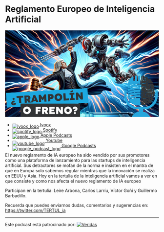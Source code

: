 # Reglamento Europeo de Inteligencia Artificial

![](res/2024-03-01-10-28-28.png)

- [<img src="https://i0.wp.com/parqueeste.org/wp-content/uploads/2020/07/ivoox-icon.png?fit=256%2C256&ssl=1" alt="ivoox_logo" width="32" style="position: relative; top: 5px;"> Ivoox](https://go.ivoox.com/rf/125150600)
- [<img src="https://cdn.iconscout.com/icon/free/png-256/spotify-36-721973.png" alt="spotify_logo" width="32" style="position: relative; top: 5px;"> Spotify](https://open.spotify.com/episode/0cCC9vESVr4Ydgk7aQmQeD?si=cpaY62fsTmuC89j7vDEZqw)
- [<img src="https://cdn.iconscout.com/icon/free/png-256/apple-853-675472.png" alt="apple_logo" width="32" style="position: relative; top: 5px;"> Apple Podcasts](https://podcasts.apple.com/us/podcast/reglamento-europeo-de-inteligencia-artificial/id1669083682?i=1000647642465)
- [<img src="https://cdn.icon-icons.com/icons2/195/PNG/256/YouTube_23392.png" alt="youtube_logo" width="32" style="position: relative; top: 10px;"> Youtube](https://youtu.be/O2xjE2BhI2I)
- [<img src="https://cdn.iconscout.com/icon/free/png-256/free-google-podcasts-2038772-1721669.png" alt="google_podcast_logo" width="32" style="position: relative; top: 10px;"> Google Podcasts](https://podcasts.google.com/feed/aHR0cHM6Ly93d3cuaXZvb3guY29tL3BvZGNhc3QtdGVydHVsaWEtaW50ZWxpZ2VuY2lhLWFydGlmaWNpYWxfZmdfZjExODE1MzExX2ZpbHRyb18xLnhtbA/episode/aHR0cHM6Ly93d3cuaXZvb3guY29tLzEyNTE1MDYwMA?sa=X&ved=0CAUQkfYCahcKEwjIvN-o7tKEAxUAAAAAHQAAAAAQAQ)

El nuevo reglamento de IA europeo ha sido vendido por sus promotores como una plataforma de lanzamiento para las startups de inteligencia artificial. Sus detractores se mofan de la norma e insisten en el mantra de que en Europa solo sabemos regular mientras que la innovación se realiza en EEUU y Asia. Hoy en la tertulia de la inteligencia artificial vamos a ver en que consiste y como nos afecta el nuevo reglamento de IA europeo

Participan en la tertulia: Leire Arbona, Carlos Larríu, Víctor Goñi y Guillermo Barbadillo.

Recuerda que puedes enviarnos dudas, comentarios y sugerencias en: <https://twitter.com/TERTUL_ia>

---

Este podcast está patrocinado por:  [<img src="https://veridas.com/wp-content/uploads/2021/08/VERIDAS-logo-azul-coral-rgb-592x131-1.png.webp" alt="Veridas" width="64" style="position: relative; top: 0px;">](https://veridas.com/)
